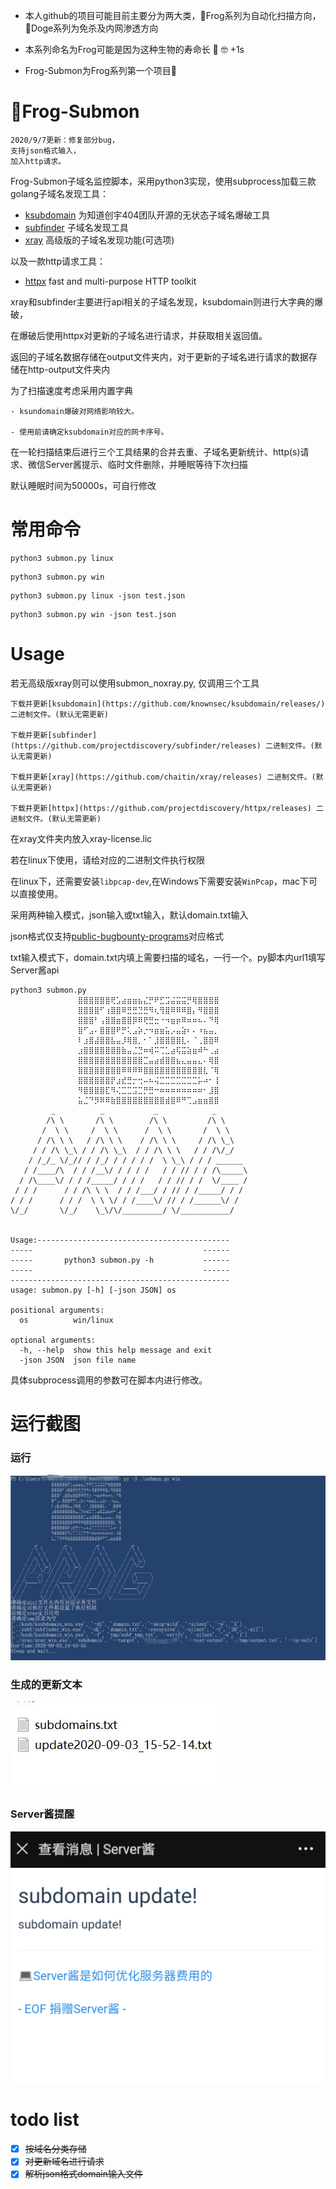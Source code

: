 - 本人github的项目可能目前主要分为两大类，🐸Frog系列为自动化扫描方向，🐶Doge系列为免杀及内网渗透方向

- 本系列命名为Frog可能是因为这种生物的寿命长 🐸 🤓 +1s 

- Frog-Submon为Frog系列第一个项目🐸

# 🐸Frog-Submon
```
2020/9/7更新：修复部分bug，
支持json格式输入，
加入http请求。
```
Frog-Submon子域名监控脚本，采用python3实现，使用subprocess加载三款golang子域名发现工具：

- [ksubdomain](https://github.com/knownsec/ksubdomain) 为知道创宇404团队开源的无状态子域名爆破工具
- [subfinder](https://github.com/projectdiscovery/subfinder) 子域名发现工具
- [xray](https://xray.cool/) 高级版的子域名发现功能(可选项)

以及一款http请求工具：

- [httpx](https://github.com/projectdiscovery/httpx) fast and multi-purpose HTTP toolkit

xray和subfinder主要进行api相关的子域名发现，ksubdomain则进行大字典的爆破，

在爆破后使用httpx对更新的子域名进行请求，并获取相关返回值。

返回的子域名数据存储在output文件夹内，对于更新的子域名进行请求的数据存储在http-output文件夹内

为了扫描速度考虑采用内置字典

```
- ksundomain爆破对网络影响较大。

- 使用前请确定ksubdomain对应的网卡序号。
```

在一轮扫描结束后进行三个工具结果的合并去重、子域名更新统计、http(s)请求、微信Server酱提示、临时文件删除，并睡眠等待下次扫描

默认睡眠时间为50000s，可自行修改

# 常用命令
```
python3 submon.py linux
```
```
python3 submon.py win 
```
```
python3 submon.py linux -json test.json
```
```
python3 submon.py win -json test.json
```

# Usage
若无高级版xray则可以使用submon_noxray.py, 仅调用三个工具
```
下载并更新[ksubdomain](https://github.com/knownsec/ksubdomain/releases/) 二进制文件。(默认无需更新)

下载并更新[subfinder] (https://github.com/projectdiscovery/subfinder/releases) 二进制文件。(默认无需更新)

下载并更新[xray](https://github.com/chaitin/xray/releases) 二进制文件。(默认无需更新)

下载并更新[httpx](https://github.com/projectdiscovery/httpx/releases) 二进制文件。(默认无需更新)
```
在xray文件夹内放入xray-license.lic

若在linux下使用，请给对应的二进制文件执行权限

在linux下，还需要安装`libpcap-dev`,在Windows下需要安装`WinPcap`，mac下可以直接使用。

采用两种输入模式，json输入或txt输入，默认domain.txt输入

json格式仅支持[public-bugbounty-programs](https://github.com/projectdiscovery/public-bugbounty-programs)对应格式

txt输入模式下，domain.txt内填上需要扫描的域名，一行一个。py脚本内url1填写Server酱api

```
python3 submon.py
               ⣿⣿⣿⣿⣿⣿⢟⣡⣴⣶⣶⣦⣌⡛⠟⣋⣩⣬⣭⣭⡛⢿⣿⣿⣿⣿
               ⣿⣿⣿⣿⠋⢰⣿⣿⠿⣛⣛⣙⣛⠻⢆⢻⣿⠿⠿⠿⣿⡄⠻⣿⣿⣿
               ⣿⣿⣿⠃⢠⣿⣿⣶⣿⣿⡿⠿⢟⣛⣒⠐⠲⣶⡶⠿⠶⠶⠦⠄⠙⢿
               ⣿⠋⣠⠄⣿⣿⣿⠟⡛⢅⣠⡵⡐⠲⣶⣶⣥⡠⣤⣵⠆⠄⠰⣦⣤⡀
               ⠇⣰⣿⣼⣿⣿⣧⣤⡸⢿⣿⡀⠂⠁⣸⣿⣿⣿⣿⣇⠄⠈⢀⣿⣿⠿
               ⣰⣿⣿⣿⣿⣿⣿⣿⣷⣤⣈⣙⠶⢾⠭⢉⣁⣴⢯⣭⣵⣶⠾⠓⢀⣴
               ⣿⣿⣿⣿⣿⣿⣿⣿⣿⣿⣿⣿⣉⣤⣴⣾⣿⣿⣦⣄⣤⣤⣄⠄⢿⣿
               ⣿⣿⣿⣿⣿⣿⣿⣿⠿⠿⠿⠿⣿⣿⣿⣿⣿⣿⣿⣿⣿⣿⣿⣇⠈⢿
               ⣿⣿⣿⣿⣿⣿⡟⣰⣞⣛⡒⢒⠤⠦⢬⣉⣉⣉⣉⣉⣉⣉⡥⠴⠂⢸
               ⠻⣿⣿⣿⣿⣏⠻⢌⣉⣉⣩⣉⡛⣛⠒⠶⠶⠶⠶⠶⠶⠶⠶⠂⣸⣿
               ⣥⣈⠙⡻⠿⠿⣷⣿⣿⣿⣿⣿⣿⣿⣿⣿⣾⣿⠿⠛⢉⣠⣶⣶⣿⣿
         _          _           _            _
        /\ \       /\ \        /\ \         /\ \
       /  \ \     /  \ \      /  \ \       /  \ \
      / /\ \ \   / /\ \ \    / /\ \ \     / /\ \_\
     / / /\ \_\ / / /\ \_\  / / /\ \ \   / / /\/_/
    / /_/_ \/_// / /_/ / / / / /  \ \_\ / / / ______
   / /____/\  / / /__\/ / / / /   / / // / / /\_____\
  / /\____\/ / / /_____/ / / /   / / // / /  \/____ /
 / / /      / / /\ \ \  / / /___/ / // / /_____/ / /
/ / /      / / /  \ \ \/ / /____\/ // / /______\/ /
\/_/       \/_/    \_\/\/_________/ \/___________/


Usage:-------------------------------------------
-----                                      ------
-----       python3 submon.py -h           ------
-----                                      ------
-------------------------------------------------
usage: submon.py [-h] [-json JSON] os

positional arguments:
  os          win/linux

optional arguments:
  -h, --help  show this help message and exit
  -json JSON  json file name
```
具体subprocess调用的参数可在脚本内进行修改。

# 运行截图
### 运行

![image1](https://raw.githubusercontent.com/timwhitez/Frog-Submon/master/images/frogsubmon.jpg)

### 生成的更新文本

![image2](https://raw.githubusercontent.com/timwhitez/Frog-Submon/master/images/frogsubmon2.jpg)

### Server酱提醒

![image3](https://raw.githubusercontent.com/timwhitez/Frog-Submon/master/images/frogsubmon3.png)

# todo list
- [x] ~~按域名分类存储~~
- [x] ~~对更新域名进行请求~~
- [x] ~~解析json格式domain输入文件~~
